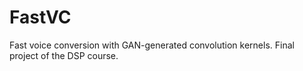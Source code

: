 # FastVC
Fast voice conversion with GAN-generated convolution kernels. Final project of the DSP course.
